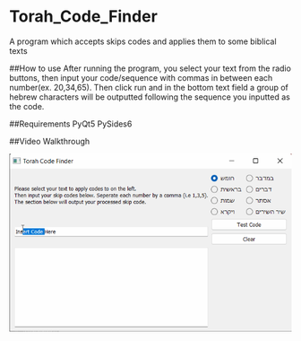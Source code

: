 # Torah_Code_Finder
A program which accepts skips codes and applies them to some biblical texts

##How to use
After running the program, you select your text from the radio buttons, then input your code/sequence with commas in between each number(ex. 20,34,65). Then click run
and in the bottom text field a group of hebrew characters will be outputted following the sequence you inputted as the code. 

##Requirements
PyQt5
PySides6

##Video Walkthrough

<img src='walkthrough.gif' title='Video Walkthrough' width='' alt='Video Walkthrough' />
